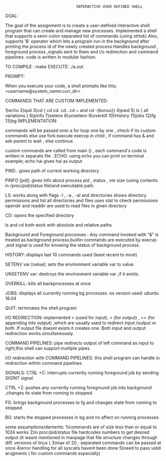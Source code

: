                                     INTERACTIVE USER DEFINED SHELL
GOAL:

The goal of the assignment is to create a user-defined interactive shell program that can create and manage new processes.
Implemented a shell that supports a semi-colon separated list of commands (using strtok) Also, supports '&' operator which lets a program run in the background after printing the process id of the newly created process.Handles background , foreground process ,signals sent to them and i/o redirection and command pipelines.
code is written in modular fashion.

TO COMPILE :
    make
EXECUTE:
    ./a.out

PROMPT:

When you execute your code, a shell prompts like this;
<username@system_name:curr_dir>

COMMANDS THAT ARE CUSTOM IMPLEMENTED:

1)echo 
2)quit
3)cd { cd<dirname>  cd.  cd.. cd ~  and cd -{bonus})
4)pwd
5) ls { all variations }
6)pinfo
7)setenv
8)unsetenv
9)overkill
10)History
11)jobs
12)fg
13)bg
IMPLEMENTATION:

commands will be passed onto a for loop one by one , check if its  custom commands  else use fork execute  execvp in child , if command has & and ask parent to wait , else continue.

custom commands are called from main () , each command's code is written in separate file .
ECHO:
using echo you can print on terminal
example; echo hai gives hai as output

PWD :
gives path of current working directory

PINFO [pid]:
gives info about process pid , status , vm size (using contents in /proc/pid/status file)and executable path.

LS:
works along with flags -l , -a , -al and directories
shows directory permissions and list all directories and files
uses stat to check permissions
opendir and readdir are used to read files in given directory

CD:
opens the specified directory


ls and cd both work with absolute and relative paths

Background and Foreground processes :
Any command invoked with "&" is treated as background process.builtin commands are executed by execvp ,and signal is used for knowing the status of background process.


HISTORY:
displays last 10 commands used (least recent to most) 

SETENV var [value]:
sets the environment variable var to value.

UNSETENV var:
destroys the environment variable var ,if it exists.

OVERKILL:
kills all backprocesses at once 

JOBS:
displays all currently running bg processes.
os version used:
ubuntu 18.04

QUIT:
terminates the shell program

I/O REDIRECTION:
implemented < (used for input), > (for output) , >> (for appending into output) ,which are usually used to redirect input /output or both .If output file doesnt exists it creates one.
Both input and output redirection works simultaneously.


COMMAND PIPELINES:
pipe redirects output of left command as input to right,this shell can support multiple pipes.


I/O redirection with COMMAND PIPELINES:
this shell program can handle io redirection within command pipelines

SIGNALS:
CTRL +C:
interrupts currently running foreground job by sending SIGINT signal.

CTRL +Z:
pushes any currently running foreground job into background ,changes its state from running to stopped.

FG:
brings background processes to fg and changes state from running to stopped

BG:
starts the stopped processes in bg and no affect on running processes



some assumptions/demerits:
 1)commands are of size less than or equal to 1024 works
 2)in proc/pid/status file hardcodes numbers to get desired output (it wasnt mentioned in manpage that file structure changes through diff. versions of linux )
3)max of 20 ; separated commands can be passed at once
4)error handling for all syscalls havent been done
5)need to pass valid arugments ( for custom commands especially)





